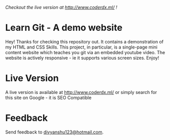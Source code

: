 *Checkout the live version at http://www.coderdx.ml/ !*
# Learn Git - A demo website
Hey! Thanks for checking this repository out. It contains a demonstration of my HTML and CSS Skills. This project, in particular, is a single-page mini content website which teaches you git via an embedded youtube video. The website is actively responsive - ie it supports various screen sizes. Enjoy!
# Live Version
A live version is available at http://www.coderdx.ml/ or simply search for this site on Google - it is SEO Compatible

# Feedback

Send feedback to divyanshu123@hotmail.com.
